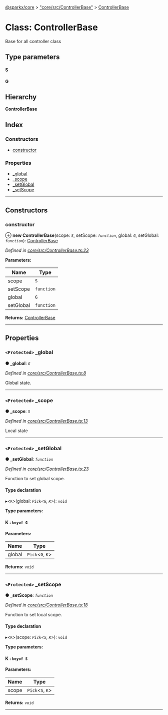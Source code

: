 [@sparkx/core](../README.md) > ["core/src/ControllerBase"](../modules/_core_src_controllerbase_.md) > [ControllerBase](../classes/_core_src_controllerbase_.controllerbase.md)

# Class: ControllerBase

Base for all controller class

## Type parameters
#### S 
#### G 
## Hierarchy

**ControllerBase**

## Index

### Constructors

* [constructor](_core_src_controllerbase_.controllerbase.md#constructor)

### Properties

* [_global](_core_src_controllerbase_.controllerbase.md#_global)
* [_scope](_core_src_controllerbase_.controllerbase.md#_scope)
* [_setGlobal](_core_src_controllerbase_.controllerbase.md#_setglobal)
* [_setScope](_core_src_controllerbase_.controllerbase.md#_setscope)

---

## Constructors

<a id="constructor"></a>

###  constructor

⊕ **new ControllerBase**(scope: *`S`*, setScope: *`function`*, global: *`G`*, setGlobal: *`function`*): [ControllerBase](_core_src_controllerbase_.controllerbase.md)

*Defined in [core/src/ControllerBase.ts:23](https://github.com/pushkar8723/sparkx/blob/980f391/packages/core/src/ControllerBase.ts#L23)*

**Parameters:**

| Name | Type |
| ------ | ------ |
| scope | `S` |
| setScope | `function` |
| global | `G` |
| setGlobal | `function` |

**Returns:** [ControllerBase](_core_src_controllerbase_.controllerbase.md)

___

## Properties

<a id="_global"></a>

### `<Protected>` _global

**● _global**: *`G`*

*Defined in [core/src/ControllerBase.ts:8](https://github.com/pushkar8723/sparkx/blob/980f391/packages/core/src/ControllerBase.ts#L8)*

Global state.

___
<a id="_scope"></a>

### `<Protected>` _scope

**● _scope**: *`S`*

*Defined in [core/src/ControllerBase.ts:13](https://github.com/pushkar8723/sparkx/blob/980f391/packages/core/src/ControllerBase.ts#L13)*

Local state

___
<a id="_setglobal"></a>

### `<Protected>` _setGlobal

**● _setGlobal**: *`function`*

*Defined in [core/src/ControllerBase.ts:23](https://github.com/pushkar8723/sparkx/blob/980f391/packages/core/src/ControllerBase.ts#L23)*

Function to set global scope.

#### Type declaration
▸<`K`>(global: *`Pick`<`G`, `K`>*): `void`

**Type parameters:**

#### K :  `keyof G`
**Parameters:**

| Name | Type |
| ------ | ------ |
| global | `Pick`<`G`, `K`> |

**Returns:** `void`

___
<a id="_setscope"></a>

### `<Protected>` _setScope

**● _setScope**: *`function`*

*Defined in [core/src/ControllerBase.ts:18](https://github.com/pushkar8723/sparkx/blob/980f391/packages/core/src/ControllerBase.ts#L18)*

Function to set local scope.

#### Type declaration
▸<`K`>(scope: *`Pick`<`S`, `K`>*): `void`

**Type parameters:**

#### K :  `keyof S`
**Parameters:**

| Name | Type |
| ------ | ------ |
| scope | `Pick`<`S`, `K`> |

**Returns:** `void`

___


